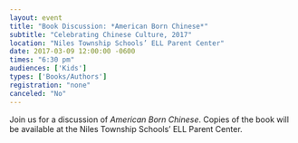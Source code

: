 ```yaml
---
layout: event
title: "Book Discussion: *American Born Chinese*"
subtitle: "Celebrating Chinese Culture, 2017"
location: "Niles Township Schools’ ELL Parent Center"
date: 2017-03-09 12:00:00 -0600
times: "6:30 pm"
audiences: ['Kids']
types: ['Books/Authors']
registration: "none"
canceled: "No"
---
```

Join us for a discussion of *American Born Chinese*. Copies of the book will be available at the Niles Township Schools’ ELL Parent Center.
